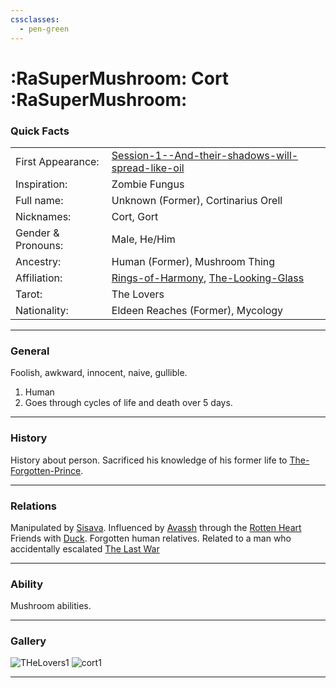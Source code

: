 ```yaml
---
cssclasses:
  - pen-green
---
```

<link rel="stylesheet" href="https://cdn.jsdelivr.net/npm/rpg-awesome@latest/css/rpg-awesome.min.css">
<link rel="stylesheet" href="https://cdn.jsdelivr.net/npm/remixicon@4.5.0/fonts/remixicon.min.css"> 

# :RaSuperMushroom: Cort :RaSuperMushroom:
### Quick Facts

|                    |                                                                                                                                                      |
| ------------------ | ---------------------------------------------------------------------------------------------------------------------------------------------------- |
| First Appearance:  | [Session-1--And-their-shadows-will-spread-like-oil](../../-Session-Notes/-1-Gathering-Storms/Session-1--And-their-shadows-will-spread-like-oil.md) |
| Inspiration:          | Zombie Fungus                                                                                                                                        |
| Full name:         | Unknown (Former), Cortinarius Orell                                                                                                                  |
| Nicknames:         | Cort, Gort                                                                                                                                           |
| Gender & Pronouns: | Male, He/Him                                                                                                                                         |
| Ancestry:          | Human (Former), Mushroom Thing                                                                                                                       |
| Affiliation:       | [Rings-of-Harmony](../../-Groups/Rings-of-Harmony.md), [The-Looking-Glass](../../-Groups/The-Looking-Glass.md)                                       |
| Tarot:             | The Lovers                                                                                                                                           |
| Nationality:       | Eldeen Reaches (Former), Mycology                                                                                                                    |
***
### General <i class="ri-checkbox-blank-line"></i>
Foolish, awkward, innocent, naive, gullible.
1. Human
2. Goes through cycles of life and death over 5 days.

***
### History <i class="ri-history-line"></i>
History <i class="ri-history-line"></i> about person.
Sacrificed his knowledge of his former life to [The-Forgotten-Prince](The-Forgotten-Prince.md).

***
### Relations <i class="ri-user-line"></i>
Manipulated by [Sisava](Sisava.md).
Influenced by [Avassh](Avassh.md) through the [Rotten Heart](../../-Elements-of-the-Prophecy/1-Rotten-Heart.md)
Friends with [Duck](Duck.md).
Forgotten human relatives.
Related to a man who accidentally escalated [The Last War](https://eberron.fandom.com/wiki/Last_War)

***
### Ability <i class="ri-star-line"></i>
Mushroom abilities.

***
### Gallery <i class="ri-image-line"></i>
![THeLovers1](-images/THeLovers1.png)
![cort1](-images/cort1.png)
***
